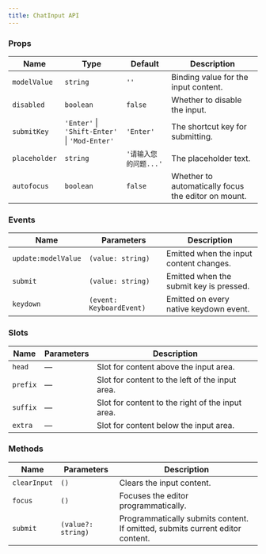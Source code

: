 ```yaml
---
title: ChatInput API
---
```


### Props

| Name | Type | Default | Description |
| --- | --- | --- | --- |
| `modelValue` | `string` | `''` | Binding value for the input content. |
| `disabled` | `boolean` | `false` | Whether to disable the input. |
| `submitKey` | `'Enter'` \| `'Shift-Enter'` \| `'Mod-Enter'` | `'Enter'` | The shortcut key for submitting. |
| `placeholder` | `string` | `'请输入您的问题...'` | The placeholder text. |
| `autofocus` | `boolean` | `false` | Whether to automatically focus the editor on mount. |

### Events

| Name | Parameters | Description |
| --- | --- | --- |
| `update:modelValue` | `(value: string)` | Emitted when the input content changes. |
| `submit` | `(value: string)` | Emitted when the submit key is pressed. |
| `keydown` | `(event: KeyboardEvent)` | Emitted on every native keydown event. |

### Slots

| Name | Parameters | Description |
| --- | --- | --- |
| `head` | — | Slot for content above the input area. |
| `prefix` | — | Slot for content to the left of the input area. |
| `suffix` | — | Slot for content to the right of the input area. |
| `extra` | — | Slot for content below the input area. |

### Methods

| Name | Parameters | Description |
| --- | --- | --- |
| `clearInput` | `()` | Clears the input content. |
| `focus` | `()` | Focuses the editor programmatically. |
| `submit` | `(value?: string)` | Programmatically submits content. If omitted, submits current editor content. |
